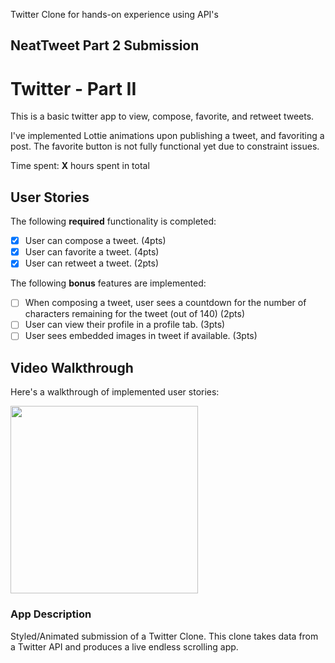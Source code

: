 
Twitter Clone for hands-on experience using API's

## NeatTweet Part 2 Submission

# Twitter - Part II

This is a basic twitter app to view, compose, favorite, and retweet tweets.

I've implemented Lottie animations upon publishing a tweet, and favoriting a post. The favorite button is not fully functional yet due to constraint issues. 

Time spent: **X** hours spent in total

## User Stories

The following **required** functionality is completed:

- [x] User can compose a tweet. (4pts)
- [x] User can favorite a tweet. (4pts)
- [x] User can retweet a tweet. (2pts)

The following **bonus** features are implemented:

- [ ] When composing a tweet, user sees a countdown for the number of characters remaining for the tweet (out of 140) (2pts)
- [ ] User can view their profile in a profile tab. (3pts)
- [ ] User sees embedded images in tweet if available. (3pts)

## Video Walkthrough

Here's a walkthrough of implemented user stories:

<img src ="http://g.recordit.co/IhBAWG8hv5.gif" width=300><br>


### App Description
Styled/Animated submission of a Twitter Clone. This clone takes data from a Twitter API and produces a live endless scrolling app.
